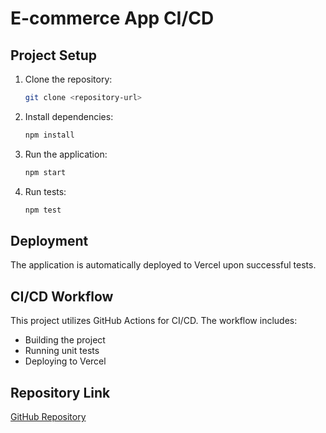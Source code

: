 # E-commerce App CI/CD

## Project Setup

1. Clone the repository:
    ```sh
    git clone <repository-url>
    ```

2. Install dependencies:
    ```sh
    npm install
    ```

3. Run the application:
    ```sh
    npm start
    ```

4. Run tests:
    ```sh
    npm test
    ```

## Deployment

The application is automatically deployed to Vercel upon successful tests.

## CI/CD Workflow

This project utilizes GitHub Actions for CI/CD. The workflow includes:
- Building the project
- Running unit tests
- Deploying to Vercel

## Repository Link

[GitHub Repository](<repository-url>)